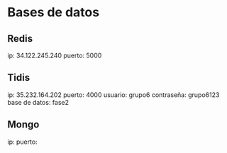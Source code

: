 # Bases de datos

## Redis
ip: 34.122.245.240
puerto: 5000

## Tidis
ip: 35.232.164.202
puerto: 4000
usuario: grupo6
contraseña: grupo6123
base de datos: fase2

## Mongo
ip: 
puerto: